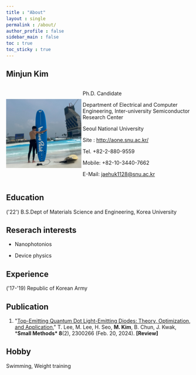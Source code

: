 ```yaml
---
title : "About"
layout : single
permalink : /about/
author_profile : false
sidebar_main : false
toc : true
toc_sticky : true
---
```


## Minjun Kim

<div style="display: flex; align-items: center;">   <img src="../images/about/author_image.png" alt="author_image" style="zoom:20%; margin-right: 20px;" />    <div>     <p>Ph.D. Candidate</p>     <p>Department of Electrical and Computer Engineering, Inter-university Semiconductor Research Center</p>     <p>Seoul National University</p>     <p>Site : <a href="http://aone.snu.ac.kr/" target="_blank">http://aone.snu.ac.kr/</a></p>     <p>Tel. +82-2-880-9559</p>     <p>Mobile: +82-10-3440-7662</p>     <p>E-Mail: <a href="mailto:jaehuk1128@snu.ac.kr">jaehuk1128@snu.ac.kr</a></p>   </div> </div>

## Education

('22') B.S.Dept of Materials Science and Engineering, Korea University



## Reserach interests

- Nanophotonios

- Device physics



## Experience

('17-'19) Republic of Korean Army



## Publication

1. "[Top-Emitting Quantum Dot Light-Emitting Diodes: Theory, Optimization, and Application](https://doi.org/10.1002/smtd.202300266)," T. Lee, M. Lee, H. Seo, **M. Kim**, B. Chun, J. Kwak, ***Small Methods\* 8**(2), 2300266 (Feb. 20, 2024). **[Review]**



## Hobby

Swimming, Weight training